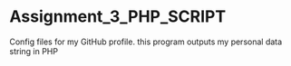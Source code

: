 # Assignment_3_PHP_SCRIPT
Config files for my GitHub profile.
this program outputs my personal data string in PHP
